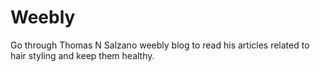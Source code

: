 # Weebly
Go through Thomas N Salzano weebly blog to read his articles related to hair styling and keep them healthy.
